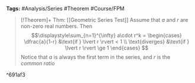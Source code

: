 **Tags:** #Analysis/Series #Theorem #Course/FPM 

> [!Theorem]+ Thm: [[Geometric Series Test]]
> Assume that $a$ and $r$ are non-zero real numbers. Then
> $$\displaystyle\sum_{n=1}^{\infty} a\cdot r^k = \begin{cases}
\dfrac{a}{1-r} &\text{if } \lvert r \rvert < 1 \\
\text{diverges} &\text{if } \lvert r \rvert \ge 1
\end{cases}
> $$
> Notice that $a$ is always the first term in the series, and $r$ is the *common ratio*

^691af3
